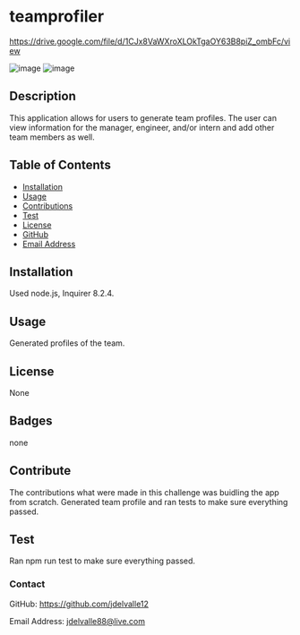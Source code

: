 # teamprofiler

https://drive.google.com/file/d/1CJx8VaWXroXLOkTgaOY63B8piZ_ombFc/view

![image](https://user-images.githubusercontent.com/104731082/230193125-865093f7-3f87-40f6-a7c3-1aadcdd9af2e.png)
![image](https://user-images.githubusercontent.com/104731082/230193277-8b5ade6f-7393-47c5-8d37-7e0bebefbbdd.png)

## Description

This application allows for users to generate team profiles. The user can view information for the manager, engineer, and/or intern and add other team members as well. 

## Table of Contents


* [Installation](#installation)
* [Usage](#usage)
* [Contributions](#contributions)
* [Test](#tests)
* [License](#license)
* [GitHub](#github)
* [Email Address](#emailaddress)

## Installation

Used node.js, Inquirer 8.2.4.


## Usage

Generated profiles of the team.


## License

None


## Badges

none

## Contribute

The contributions what were made in this challenge was buidling the app from scratch. Generated team profile and ran tests to make sure everything passed. 
 

## Test

Ran npm run test to make sure everything passed. 

### Contact

GitHub: https://github.com/jdelvalle12

Email Address: jdelvalle88@live.com
